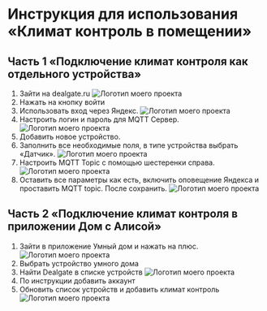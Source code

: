 # Инструкция для использования «Климат контроль в помещении»
## Часть 1 «Подключение климат контроля как отдельного устройства»
1. Зайти на dealgate.ru
![Логотип моего проекта](https://github.com/KonurbaevaTN/TP/blob/main/source/dealgate.png)
3. Нажать на кнопку войти
4. Использовать вход через Яндекс.
![Логотип моего проекта](https://github.com/KonurbaevaTN/TP/blob/main/source/%D0%B2%D1%85%D0%BE%D0%B4.png)
6. Настроить логин и пароль для MQTT Сервер.
![Логотип моего проекта](https://github.com/KonurbaevaTN/TP/blob/main/source/f0f6k0U6oao.png)
8. Добавить новое устройство.
9. Заполнить все необходимые поля, в типе устройства выбрать «Датчик».
![Логотип моего проекта](https://github.com/KonurbaevaTN/TP/blob/main/source/%D1%83%D1%81%D1%82%D1%80%D0%BE%D0%B9%D1%81%D1%82%D0%B2%D0%BE.PNG)
11. Настроить MQTT Topic с помощью шестеренки справа.
![Логотип моего проекта](https://github.com/KonurbaevaTN/TP/blob/main/source/YmJhPXoCitk.png)
12. Оставить все параметры как есть, включить оповещение Яндекса и проставить MQTT topic. После сохранить.
![Логотип моего проекта](https://github.com/KonurbaevaTN/TP/blob/main/source/t4NbTSSpJd0.png)

## Часть 2 «Подключение климат контроля в приложении Дом с Алисой»
1. Зайти в приложение Умный дом и нажать на плюс.
![Логотип моего проекта](https://github.com/KonurbaevaTN/TP/blob/main/source/%D0%B0%D0%BB%D0%B8%D1%81%D0%B0.PNG)
3. Выбрать устройство умного дома
4. Найти Dealgate в списке устройств
![Логотип моего проекта](https://github.com/KonurbaevaTN/TP/blob/main/source/%D0%B2%D1%8B%D0%B1%D0%BE%D1%80%20dealgate.png)
6. По инструкции добавить аккаунт
7. Обновить список устройств и добавить климат контроль
![Логотип моего проекта](https://github.com/KonurbaevaTN/TP/blob/main/source/wSVv8C9sDnk.png)
